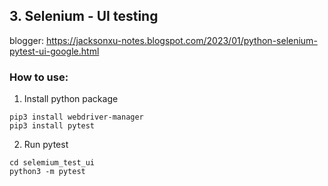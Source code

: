 ## 3. Selenium - UI testing
blogger: https://jacksonxu-notes.blogspot.com/2023/01/python-selenium-pytest-ui-google.html

### How to use:
1. Install python package
```
pip3 install webdriver-manager
pip3 install pytest
```
2. Run pytest
```
cd selemium_test_ui
python3 -m pytest
```
